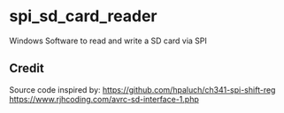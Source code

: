 # spi_sd_card_reader
Windows Software to read and write a SD card via SPI

## Credit

Source code inspired by:
https://github.com/hpaluch/ch341-spi-shift-reg
https://www.rjhcoding.com/avrc-sd-interface-1.php